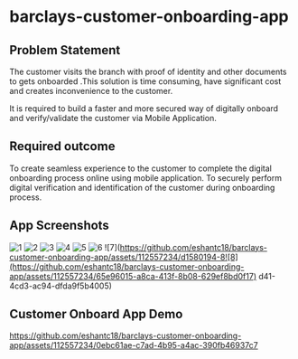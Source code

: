 # barclays-customer-onboarding-app
## Problem Statement
The customer visits the branch with proof of identity and other documents to gets onboarded  .This solution is time consuming, have significant cost and creates inconvenience to the customer. 

It is required to build a faster and more secured way of  digitally onboard and verify/validate the customer  via Mobile Application.

## Required outcome
To create seamless experience to the customer to complete the digital onboarding process online using mobile application. 
To securely perform digital verification and identification of the customer during onboarding process.

## App Screenshots
![1](https://github.com/eshantc18/barclays-customer-onboarding-app/assets/112557234/bd2debf2-ff7a-4fd0-bae4-2fe3c13af279)
![2](https://github.com/eshantc18/barclays-customer-onboarding-app/assets/112557234/783325f2-02cc-4584-aec0-f6f37cca4dcd)
![3](https://github.com/eshantc18/barclays-customer-onboarding-app/assets/112557234/ad2e2a4a-7e0f-41bf-8cb0-e16b9083d2f6)
![4](https://github.com/eshantc18/barclays-customer-onboarding-app/assets/112557234/68d4654b-8f80-4367-ba79-8469621d5d94)
![5](https://github.com/eshantc18/barclays-customer-onboarding-app/assets/112557234/cb4a0017-0900-4141-a3e1-36bbd702e826)
![6](https://github.com/eshantc18/barclays-customer-onboarding-app/assets/112557234/951185a8-f076-42be-85d7-285379c8b0df)
![7](https://github.com/eshantc18/barclays-customer-onboarding-app/assets/112557234/d1580194-8![8](https://github.com/eshantc18/barclays-customer-onboarding-app/assets/112557234/65e96015-a8ca-413f-8b08-629ef8bd0f17)
d41-4cd3-ac94-dfda9f5b4005)

## Customer Onboard App Demo
https://github.com/eshantc18/barclays-customer-onboarding-app/assets/112557234/0ebc61ae-c7ad-4b95-a4ac-390fb46937c7
